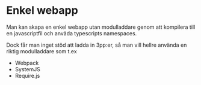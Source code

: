 Enkel webapp
============
Man kan skapa en enkel webapp utan modulladdare genom att kompilera till en
javascriptfil och anväda typescripts namespaces.

Dock får man inget stöd att ladda in 3pp:er, så man vill hellre använda en riktig modulladdare som t.ex

- Webpack
- SystemJS
- Require.js